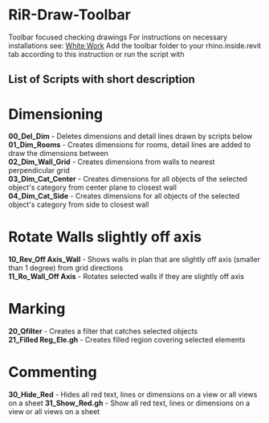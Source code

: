 # RiR-Draw-Toolbar
Toolbar focused checking drawings
For instructions on necessary installations see: [White Work](https://work.white.se/rhino-inside-revit/)
Add the toolbar folder to your rhino.inside.revit tab according to this instruction
or run the script with

## List of Scripts with short description

# Dimensioning
**00_Del_Dim** - Deletes dimensions and detail lines drawn by scripts below  
**01_Dim_Rooms** - Creates dimensions for rooms, detail lines are added to draw the dimensions between  
**02_Dim_Wall_Grid** - Creates dimensions from walls to nearest perpendicular grid  
**03_Dim_Cat_Center** - Creates dimensions for all objects of the selected object's category from center plane to closest wall  
**04_Dim_Cat_Side** - Creates dimensions for all objects of the selected object's category from side to closest wall  

# Rotate Walls slightly off axis
**10_Rev_Off Axis_Wall** - Shows walls in plan that are slightly off axis (smaller than 1 degree) from grid directions  
**11_Ro_Wall_Off Axis** - Rotates selected walls if they are slightly off axis

# Marking
**20_Qfilter** - Creates a filter that catches selected objects  
**21_Filled Reg_Ele.gh** - Creates filled region covering selected elements

# Commenting
**30_Hide_Red** - Hides all red text, lines or dimensions on a view or all views on a sheet
**31_Show_Red.gh** - Show all red text, lines or dimensions on a view or all views on a sheet
